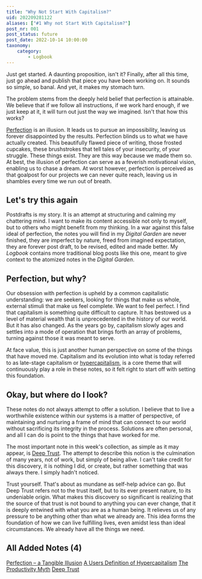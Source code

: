 ```yaml
---
title: "Why Not Start With Capitalism?"
uid: 202209281122
aliases: ["#1 Why not Start With Capitalism?"]
post_nr: 001
post_status: future
post_date: 2022-10-14 10:00:00
taxonomy:
    category:
        - Logbook
---
```


Just get started. A daunting proposition, isn't it? Finally, after all this time, just go ahead and publish that piece you have been working on. It sounds so simple, so banal. And yet, it makes my stomach turn.

The problem stems from the deeply held belief that perfection is attainable. We believe that if we follow all instructions, if we work hard enough, if we just keep at it, it will turn out just the way we imagined. Isn't that how this works?

[Perfection](./perfection-a-tangible-illusion.md) is an illusion. It leads us to pursue an impossibility, leaving us forever disappointed by the results. Perfection blinds us to what we have actually created. This beautifully flawed piece of writing, those frosted cupcakes, these brushstrokes that tell tales of your insecurity, of your struggle. These things exist. They are this way because we made them so. At best, the illusion of perfection can serve as a feverish motivational vision, enabling us to chase a dream. At worst however, perfection is perceived as that goalpost for our projects we can never quite reach, leaving us in shambles every time we run out of breath.

## Let's try this again

Postdrafts is my story. It is an attempt at structuring and calming my chattering mind. I want to make its content accessible not only to myself, but to others who might benefit from my thinking. In a war against this false ideal of perfection, the notes you will find in my *Digital Garden* are never finished, they are imperfect by nature, freed from imagined expectation, they are forever post draft, to be revised, edited and made better. My *Logbook* contains more traditional blog posts like this one, meant to give context to the atomized notes in the *Digital Garden*.

## Perfection, but why?

Our obsession with perfection is upheld by a common capitalistic understanding: we are seekers, looking for things that make us whole, external stimuli that make us feel complete. We want to feel perfect. I find that capitalism is something quite difficult to capture. It has bestowed us a level of material wealth that is unprecedented in the history of our world. But it has also changed. As the years go by, capitalism slowly ages and settles into a mode of operation that brings forth an array of problems, turning against those it was meant to serve.

At face value, this is just another human perspective on some of the things that have moved me. Capitalism and its evolution into what is today referred to as late-stage capitalism or [hypercapitalism](./a-users-definition-of-hypercapitalism.md), is a core theme that will continuously play a role in these notes, so it felt right to start off with setting this foundation.

## Okay, but where do I look?

These notes do not always attempt to offer a solution. I believe that to live a worthwhile existence within our systems is a matter of perspective, of maintaining and nurturing a frame of mind that can connect to our world without sacrificing its integrity in the process. Solutions are often personal, and all I can do is point to the things that have worked for me.

The most important note in this week's collection, as simple as it may appear, is [Deep Trust](./deep-trust.md). The attempt to describe this notion is the culmination of many years, not of work, but simply of being alive. I can't take credit for this discovery, it is nothing I did, or create, but rather something that was always there. I simply hadn't noticed.

Trust yourself. That's about as mundane as self-help advice can go. But Deep Trust refers not to the trust itself, but to its ever present nature, to its undeniable origin. What makes this discovery so significant is realizing that the source of that trust is not bound to anything you can ever change, that it is deeply entwined with what you are as a human being. It relieves us of any pressure to be anything other than what we already are. This idea forms the foundation of how we can live fulfilling lives, even amidst less than ideal circumstances. We already have all the things we need.

## All Added Notes (4)
[Perfection – a Tangible Illusion](./perfection-a-tangible-illusion.md)
[A Users Definition of Hypercapitalism](./a-users-definition-of-hypercapitalism.md)
[The Productivity Myth](./productivity-myth.md)
[Deep Trust](./deep-trust.md)


